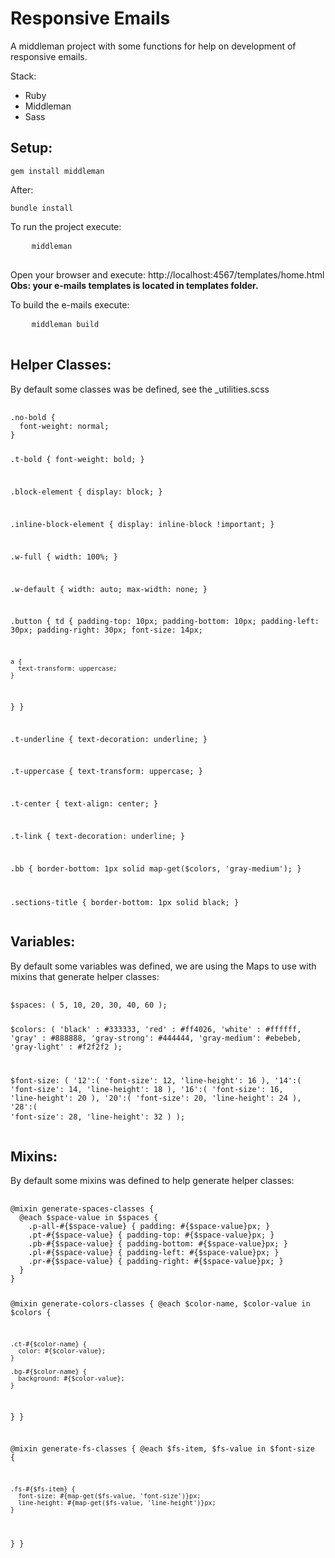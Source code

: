 <h1>Responsive Emails</h1>
<p>
  A middleman project with some functions for help on development of responsive emails.
</p>
<p>
  Stack:
  <ul>
    <li>Ruby</li>
    <li>Middleman</li>
    <li>Sass</li>
  </ul>
</p>
<p>
  <h2>Setup:</h2>
  <pre><code>gem install middleman</code></pre>
  <p>
    After:
  </p>
  <pre><code>bundle install</code></pre>
</p>
<p>
  To run the project execute:
  <pre>
    <code>middleman</code>
  </pre>
  <p>
    Open your browser and execute: http://localhost:4567/templates/home.html<br>
    <b>Obs: your e-mails templates is located in templates folder.</b>
  </p>
</p>
<p>
  To build the e-mails execute:
  <pre>
    <code>middleman build</code>
  </pre>
</p>
<p>
  <h2>Helper Classes:</h2>
  <p>
    By default some classes was be defined, see the _utilities.scss
  </p>
  <pre>
    <code>
.no-bold {
  font-weight: normal;
}

.t-bold {
  font-weight: bold;
}

.block-element {
  display: block;
}

.inline-block-element {
  display: inline-block !important;
}

.w-full {
  width: 100%;
}

.w-default {
  width: auto;
  max-width: none;
}

.button {
  td {
    padding-top: 10px;
    padding-bottom: 10px;
    padding-left: 30px;
    padding-right: 30px;
    font-size: 14px;

    a {
      text-transform: uppercase;
    }
  }
}

.t-underline {
  text-decoration: underline;
}

.t-uppercase {
  text-transform: uppercase;
}

.t-center {
  text-align: center;
}

.t-link {
  text-decoration: underline;
}

.bb {
  border-bottom: 1px solid map-get($colors, 'gray-medium');
}

.sections-title {
  border-bottom: 1px solid black;
}
    </code>
  </pre>
</p>
<p>
  <h2>Variables:</h2>
  <p>
    By default some variables was defined, we are using the Maps to use with mixins that generate helper classes:
  </p>
  <pre>
    <code>
$spaces: ( 5, 10, 20, 30, 40, 60 );

$colors: (
  'black'      : #333333,
  'red'        : #ff4026,
  'white'      : #ffffff,
  'gray'       : #888888,
  'gray-strong': #444444,
  'gray-medium': #ebebeb,
  'gray-light' : #f2f2f2
);

$font-size: (
  '12':(
    'font-size': 12,
    'line-height': 16
  ),
  '14':(
    'font-size': 14,
    'line-height': 18
  ),
  '16':(
    'font-size': 16,
    'line-height': 20
  ),
  '20':(
    'font-size': 20,
    'line-height': 24
  ),
  '28':(
    'font-size': 28,
    'line-height': 32
  )
);
    </code>
  </pre>
</p>
<p>
  <h2>Mixins:</h2>
  <p>
    By default some mixins was defined to help generate helper classes:
  </p>
  <pre>
    <code>
@mixin generate-spaces-classes {
  @each $space-value in $spaces {
    .p-all-#{$space-value} { padding: #{$space-value}px; }
    .pt-#{$space-value} { padding-top: #{$space-value}px; }
    .pb-#{$space-value} { padding-bottom: #{$space-value}px; }
    .pl-#{$space-value} { padding-left: #{$space-value}px; }
    .pr-#{$space-value} { padding-right: #{$space-value}px; }
  }
}

@mixin generate-colors-classes {
  @each $color-name, $color-value in $colors {

    .ct-#{$color-name} {
      color: #{$color-value};
    }

    .bg-#{$color-name} {
      background: #{$color-value};
    }

  }
}

@mixin generate-fs-classes {
  @each $fs-item, $fs-value in $font-size {

    .fs-#{$fs-item} {
      font-size: #{map-get($fs-value, 'font-size')}px;
      line-height: #{map-get($fs-value, 'line-height')}px;
    }

  }
}
    </code>
  </pre>
</p>